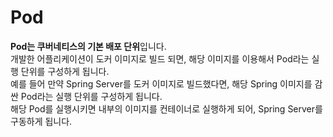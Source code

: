 # Pod

**Pod는 쿠버네티스의 기본 배포 단위**입니다.\
개발한 어플리케이션이 도커 이미지로 빌드 되면, 해당 이미지를 이용해서 Pod라는 실행 단위를 구성하게 됩니다.\
예를 들어 만약 Spring Server를 도커 이미지로 빌드했다면, 해당 Spring 이미지를 감싼 Pod라는 실행 단위를 구성하게 됩니다.\
해당 Pod를 실행시키면 내부의 이미지를 컨테이너로 실행하게 되어, Spring Server를 구동하게 됩니다.

<figure><img src="https://lh5.googleusercontent.com/ATQnHDLHJFI3xyr77bU3dWgxDI2wE49rJWbMW-jHKI03MzaYr6eRrxeWbG4LywY2azPUTJvhyD1gM6x_RkijD4eJ9pQvc1K8M1scrOZGBzv0or_aPf8C5CMo5-ZIqlXon0lnKLLjW1rFi52lVxYoFjM" alt=""><figcaption></figcaption></figure>
